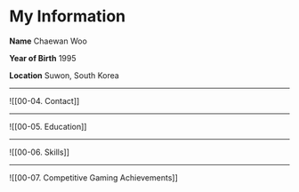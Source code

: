 # **My Information**

**Name**
Chaewan Woo

**Year of Birth**
1995

**Location**
Suwon, South Korea

---
![[00-04. Contact]]

---
![[00-05. Education]]

---
![[00-06. Skills]]

---
![[00-07. Competitive Gaming Achievements]]